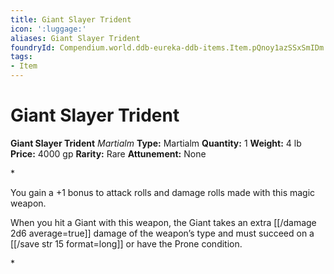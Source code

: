 ```yaml
---
title: Giant Slayer Trident
icon: ':luggage:'
aliases: Giant Slayer Trident
foundryId: Compendium.world.ddb-eureka-ddb-items.Item.pQnoy1azSSxSmIDm
tags:
- Item
---
```


# Giant Slayer Trident

**Giant Slayer Trident**
_Martialm_
**Type:** Martialm
**Quantity:** 1
**Weight:** 4 lb
**Price:** 4000 gp
**Rarity:** Rare
**Attunement:** None

*<p>You gain a +1 bonus to attack rolls and damage rolls made with this magic weapon.

When you hit a Giant with this weapon, the Giant takes an extra  [[/damage 2d6 average=true]] damage of the weapon’s type and must succeed on a [[/save str 15 format=long]] or have the Prone condition.</p>*